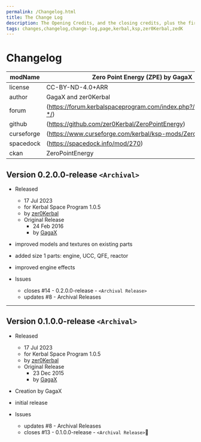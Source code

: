 ```yaml
---
permalink: /Changelog.html
title: The Change Log
description: The Opening Credits, and the closing credits, plus the first of two (or is three) end credit scenes
tags: changes,changelog,change-log,page,kerbal,ksp,zer0Kerbal,zedK
---
```

<!-- hdr-changelog.md v1.0.0.1
Zero Point Energy (ZPE)
created: 13 May 2022
updated: 05 Nov 2022
CC BY-ND 4.0 by zer0Kerbal -->
# Changelog  
  
| modName    | Zero Point Energy (ZPE) by GagaX                                    |
| ---------- | ----------------------------------------------------------------- |
| license    | CC-BY-ND-4.0+ARR                                                  |
| author     | GagaX and zer0Kerbal                                              |
| forum      | (https://forum.kerbalspaceprogram.com/index.php?/topic/218476-*/) |
| github     | (https://github.com/zer0Kerbal/ZeroPointEnergy)                     |
| curseforge | (https://www.curseforge.com/kerbal/ksp-mods/ZeroPointEnergy)        |
| spacedock  | (https://spacedock.info/mod/270)                                  |
| ckan       | ZeroPointEnergy                                                     |

## Version 0.2.0.0-release `<Archival>`

* Released
  * 17 Jul 2023
  * for Kerbal Space Program 1.0.5
  * by [zer0Kerbal](https://github.com/zer0Kerbal)
  * Original Release
    * 24 Feb 2016
    * by [GagaX](https://forum.kerbalspaceprogram.com/profile/57813-*/)

* improved models and textures on existing parts
* added size 1 parts: engine, UCC, QFE, reactor
* improved engine effects
* Issues
  * closes #14 - 0.2.0.0-release - `<Archival Release>`
  * updates #8 - Archival Releases

---

## Version 0.1.0.0-release `<Archival>`

* Released
  * 17 Jul 2023
  * for Kerbal Space Program 1.0.5
  * by [zer0Kerbal](https://github.com/zer0Kerbal)
  * Original Release
    * 23 Dec 2015
    * by [GagaX](https://forum.kerbalspaceprogram.com/profile/57813-*/)

* Creation by GagaX
* initial release
* Issues
  * updates #8 - Archival Releases
  * closes #13 - 0.1.0.0-release - `<Archival Release>`